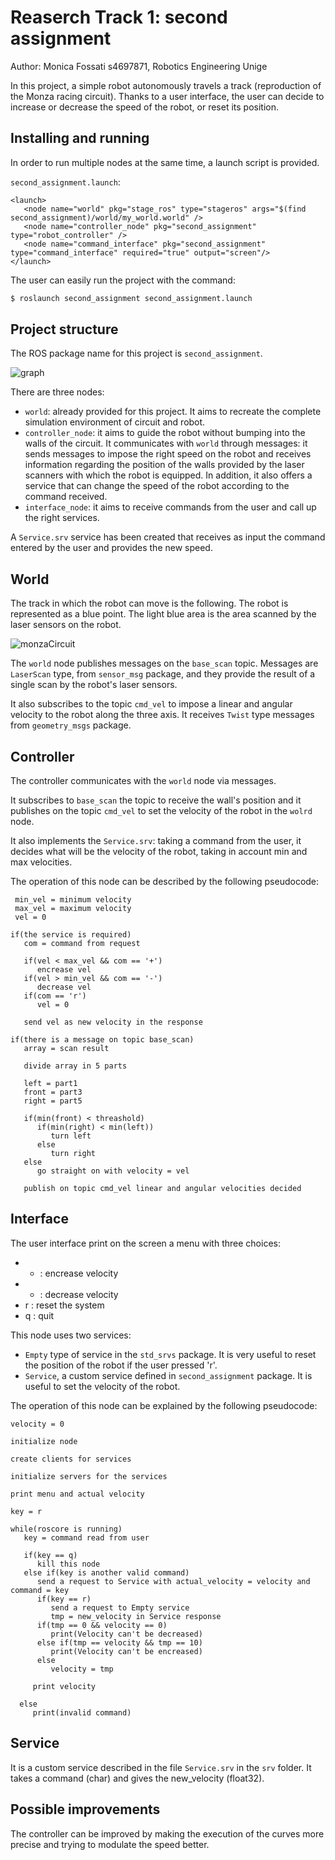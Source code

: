 # Reaserch Track 1: second assignment
Author: Monica Fossati s4697871, Robotics Engineering Unige

In this project, a simple robot autonomously travels a track (reproduction of the Monza racing circuit). Thanks to a user interface, the user can decide to increase or decrease the speed of the robot, or reset its position. 

## Installing and running
In order to run multiple nodes at the same time, a launch script is provided.

```second_assignment.launch```:
```
<launch>
   <node name="world" pkg="stage_ros" type="stageros" args="$(find second_assignment)/world/my_world.world" />
   <node name="controller_node" pkg="second_assignment" type="robot_controller" />
   <node name="command_interface" pkg="second_assignment" type="command_interface" required="true" output="screen"/>
</launch>
```
The user can easily run the project with the command:
```bash
$ roslaunch second_assignment second_assignment.launch 
```
## Project structure
The ROS package name for this project is ```second_assignment```.

![graph](https://user-images.githubusercontent.com/62377263/145631182-a5281b6e-e68c-452d-b95d-babde54fbed8.JPG)

There are three nodes:
* ```world```: already provided for this project. It aims to recreate the complete simulation environment of circuit and robot.
* ```controller_node```: it aims to guide the robot without bumping into the walls of the circuit. It communicates with ```world``` through messages: it sends messages to impose the right speed on the robot and receives information regarding the position of the walls provided by the laser scanners with which the robot is equipped. In addition, it also offers a service that can change the speed of the robot according to the command received.
* ```interface_node```: it aims to receive commands from the user and call up the right services.

A ```Service.srv``` service has been created that receives as input the command entered by the user and provides the new speed.

## World
The track in which the robot can move is the following. The robot is represented as a blue point. The light blue area is the area scanned by the laser sensors on the robot.

![monzaCircuit](https://user-images.githubusercontent.com/62377263/145191244-00276a66-588d-4a4e-9afb-adadbb17dfcb.JPG)

The ```world``` node publishes messages on the ```base_scan``` topic. Messages are ```LaserScan``` type, from ```sensor_msg``` package, and they provide the result of a single scan by the robot's laser sensors.

It also subscribes to the topic ```cmd_vel``` to impose a linear and angular velocity to the robot along the three axis. It receives ```Twist``` type messages from ```geometry_msgs``` package.

## Controller
The controller communicates with the ```world``` node via messages.

It subscribes to ```base_scan``` the topic to receive the wall's position and it publishes on the topic ```cmd_vel``` to set the velocity of the robot in the ```wolrd``` node.

It also  implements the ```Service.srv```: taking a command from the user, it decides what will be the velocity of the robot, taking in account min and max velocities.

The operation of this node can be described by the following pseudocode:
```pseudocode
 min_vel = minimum velocity
 max_vel = maximum velocity
 vel = 0
   
if(the service is required)
   com = command from request

   if(vel < max_vel && com == '+')
      encrease vel
   if(vel > min_vel && com == '-')
      decrease vel
   if(com == 'r')
      vel = 0
      
   send vel as new velocity in the response
   
if(there is a message on topic base_scan)
   array = scan result
   
   divide array in 5 parts
   
   left = part1
   front = part3
   right = part5
   
   if(min(front) < threashold)
      if(min(right) < min(left))
         turn left
      else
         turn right
   else
      go straight on with velocity = vel
   
   publish on topic cmd_vel linear and angular velocities decided

```

## Interface
The user interface print on the screen a menu with three choices:
* + : encrease velocity
* - : decrease velocity
* r : reset the system
* q : quit

This node uses two services:
*  ```Empty``` type of service in the ```std_srvs``` package. It is very useful to reset the position of the robot if the user pressed 'r'.
*  ```Service```, a custom service defined in ```second_assignment``` package. It is useful to set the velocity of the robot.

The operation of this node can be explained by the following pseudocode:
```pseudocode
velocity = 0

initialize node

create clients for services

initialize servers for the services

print menu and actual velocity

key = r

while(roscore is running)
   key = command read from user
   
   if(key == q)
      kill this node
   else if(key is another valid command)
      send a request to Service with actual_velocity = velocity and command = key
      if(key == r)
         send a request to Empty service
         tmp = new_velocity in Service response
      if(tmp == 0 && velocity == 0)
         print(Velocity can't be decreased)
      else if(tmp == velocity && tmp == 10)
         print(Velocity can't be encreased)
      else
         velocity = tmp
         
     print velocity
     
  else
     print(invalid command)
```
## Service
It is a custom service described in the file ```Service.srv``` in the ```srv``` folder.
It takes a command (char) and gives the new_velocity (float32).

## Possible improvements
The controller can be improved by making the execution of the curves more precise and trying to modulate the speed better.
